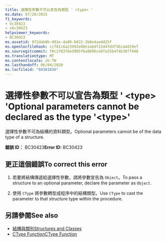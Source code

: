 ```yaml
---
title: 選擇性參數不可以宣告為類型 ' <type> '
ms.date: 07/20/2015
f1_keywords:
- bc30423
- vbc30423
helpviewer_keywords:
- BC30423
ms.assetid: 972dab8b-d91e-4a89-b822-2b8e4aadd25f
ms.openlocfilehash: ccf81c6a23992e88e1abdf22d4fd3f36ca4d19ef
ms.sourcegitcommit: f8c270376ed905f6a8896ce0fe25b4f4b38ff498
ms.translationtype: MT
ms.contentlocale: zh-TW
ms.lasthandoff: 06/04/2020
ms.locfileid: "84361836"
---
```

# <a name="optional-parameters-cannot-be-declared-as-the-type-type"></a><span data-ttu-id="66f2e-102">選擇性參數不可以宣告為類型 ' \<type> '</span><span class="sxs-lookup"><span data-stu-id="66f2e-102">Optional parameters cannot be declared as the type '\<type>'</span></span>
<span data-ttu-id="66f2e-103">選擇性參數不可為結構的資料類型。</span><span class="sxs-lookup"><span data-stu-id="66f2e-103">Optional parameters cannot be of the data type of a structure.</span></span>  
  
 <span data-ttu-id="66f2e-104">**錯誤 ID：** BC30423</span><span class="sxs-lookup"><span data-stu-id="66f2e-104">**Error ID:** BC30423</span></span>  
  
## <a name="to-correct-this-error"></a><span data-ttu-id="66f2e-105">更正這個錯誤</span><span class="sxs-lookup"><span data-stu-id="66f2e-105">To correct this error</span></span>  
  
1. <span data-ttu-id="66f2e-106">若要將結構傳遞給選擇性參數，請將參數宣告為 `Object`。</span><span class="sxs-lookup"><span data-stu-id="66f2e-106">To pass a structure to an optional parameter, declare the parameter as `Object`.</span></span>  
  
2. <span data-ttu-id="66f2e-107">使用 `CType` 將參數轉型成程序中的結構類型。</span><span class="sxs-lookup"><span data-stu-id="66f2e-107">Use `CType` to cast the parameter to that structure type within the procedure.</span></span>  
  
## <a name="see-also"></a><span data-ttu-id="66f2e-108">另請參閱</span><span class="sxs-lookup"><span data-stu-id="66f2e-108">See also</span></span>

- [<span data-ttu-id="66f2e-109">結構與類別</span><span class="sxs-lookup"><span data-stu-id="66f2e-109">Structures and Classes</span></span>](../programming-guide/language-features/data-types/structures-and-classes.md)
- [<span data-ttu-id="66f2e-110">CType Function</span><span class="sxs-lookup"><span data-stu-id="66f2e-110">CType Function</span></span>](../language-reference/functions/ctype-function.md)
